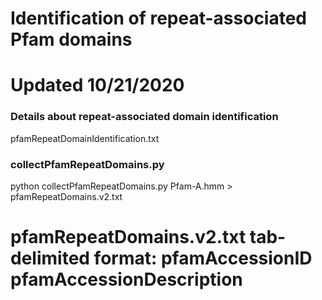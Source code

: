# Identification of repeat-associated Pfam domains

# Updated 10/21/2020


### Details about repeat-associated domain identification 
pfamRepeatDomainIdentification.txt


### collectPfamRepeatDomains.py ###
python collectPfamRepeatDomains.py Pfam-A.hmm > pfamRepeatDomains.v2.txt

# pfamRepeatDomains.v2.txt tab-delimited format: pfamAccessionID	pfamAccessionDescription	

